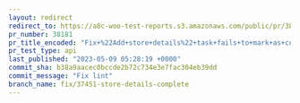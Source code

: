 ```yaml
---
layout: redirect
redirect_to: https://a8c-woo-test-reports.s3.amazonaws.com/public/pr/38181/api/index.html
pr_number: 38181
pr_title_encoded: "Fix+%22Add+store+details%22+task+fails+to+mark+as+completed+for+selecting+Nigeria+based+address"
pr_test_type: api
last_published: "2023-05-09 05:28:19 +0000"
commit_sha: b38a9aacec0bccde2b72c734e3e7fac304eb39dd
commit_message: "Fix lint"
branch_name: fix/37451-store-details-complete
---
```

